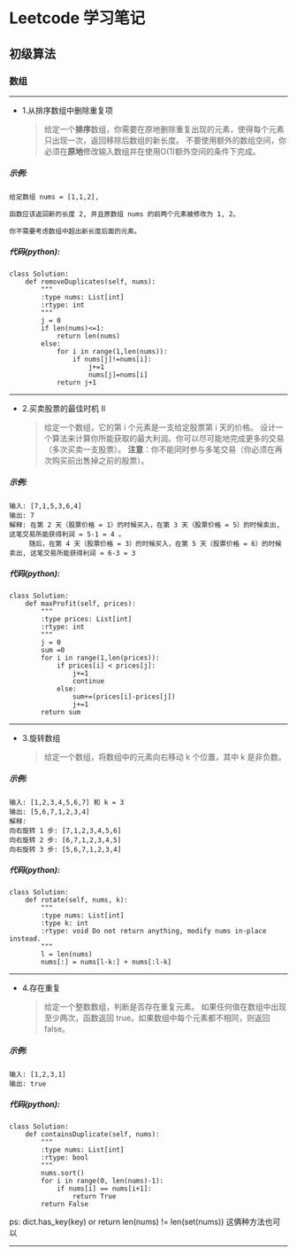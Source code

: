 # **Leetcode 学习笔记**
## 初级算法
### 数组
___
* 1.从排序数组中删除重复项
   >给定一个**排序**数组，你需要在原地删除重复出现的元素，使得每个元素只出现一次，返回移除后数组的新长度。
    不要使用额外的数组空间，你必须在**原地**修改输入数组并在使用O(1)额外空间的条件下完成。
##### 示例:
```
给定数组 nums = [1,1,2], 

函数应该返回新的长度 2, 并且原数组 nums 的前两个元素被修改为 1, 2。 

你不需要考虑数组中超出新长度后面的元素。
```
##### 代码(python):
```
class Solution:
    def removeDuplicates(self, nums):
        """
        :type nums: List[int]
        :rtype: int
        """
        j = 0
        if len(nums)<=1:
            return len(nums)
        else:
            for i in range(1,len(nums)):
                if nums[j]!=nums[i]:
                    j+=1
                    nums[j]=nums[i]
            return j+1
```
___
* 2.买卖股票的最佳时机 II
   >给定一个数组，它的第 i 个元素是一支给定股票第 i 天的价格。
    设计一个算法来计算你所能获取的最大利润。你可以尽可能地完成更多的交易（多次买卖一支股票）。
    **注意**：你不能同时参与多笔交易（你必须在再次购买前出售掉之前的股票）。
##### 示例:
```
输入: [7,1,5,3,6,4]
输出: 7
解释: 在第 2 天（股票价格 = 1）的时候买入，在第 3 天（股票价格 = 5）的时候卖出, 这笔交易所能获得利润 = 5-1 = 4 。
     随后，在第 4 天（股票价格 = 3）的时候买入，在第 5 天（股票价格 = 6）的时候卖出, 这笔交易所能获得利润 = 6-3 = 3 
```
##### 代码(python):
```
class Solution:
    def maxProfit(self, prices):
        """
        :type prices: List[int]
        :rtype: int
        """
        j = 0
        sum =0
        for i in range(1,len(prices)):
            if prices[i] < prices[j]:
                j+=1
                continue
            else:
                sum+=(prices[i]-prices[j])
                j+=1
        return sum
```
___
* 3.旋转数组
   >给定一个数组，将数组中的元素向右移动 k 个位置，其中 k 是非负数。
##### 示例:
```
输入: [1,2,3,4,5,6,7] 和 k = 3
输出: [5,6,7,1,2,3,4]
解释:
向右旋转 1 步: [7,1,2,3,4,5,6]
向右旋转 2 步: [6,7,1,2,3,4,5]
向右旋转 3 步: [5,6,7,1,2,3,4]
```   
##### 代码(python):
```
class Solution:
    def rotate(self, nums, k):
        """
        :type nums: List[int]
        :type k: int
        :rtype: void Do not return anything, modify nums in-place instead.
        """
        l = len(nums)
        nums[:] = nums[l-k:] + nums[:l-k]
```
___
* 4.存在重复
   >给定一个整数数组，判断是否存在重复元素。
    如果任何值在数组中出现至少两次，函数返回 true。如果数组中每个元素都不相同，则返回 false。
##### 示例:
```
输入: [1,2,3,1]
输出: true
```
##### 代码(python):
```
class Solution:
    def containsDuplicate(self, nums):
        """
        :type nums: List[int]
        :rtype: bool
        """
        nums.sort()
        for i in range(0, len(nums)-1):
            if nums[i] == nums[i+1]:
                return True
        return False
```
ps: dict.has_key(key) or return len(nums) != len(set(nums)) 这俩种方法也可以
___